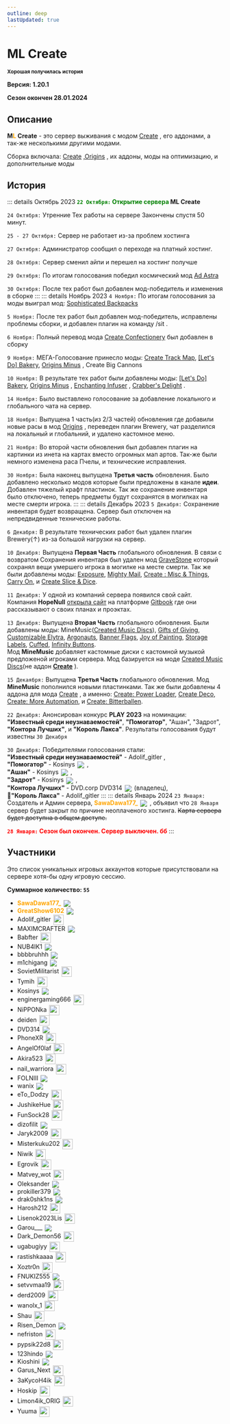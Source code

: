 ```yaml
---
outline: deep
lastUpdated: true
---
```

# <iconify-icon icon="solar:archive-bold-duotone" style="color: #868dcc" ></iconify-icon> ML Create
**<sup> Хорошая получилась история </sup>**

**Версия: 1.20.1**

**Сезон окончен 28.01.2024**

## Описание
**M<span style="color: orange;">L</span> Create** - это сервер выживания с модом [Create](https://www.curseforge.com/minecraft/mc-mods/create) , его аддонами, а так-же несколькими другими модами. 

Сборка включала: [Create](https://www.curseforge.com/minecraft/mc-mods/create)  ,[Origins](https://www.curseforge.com/minecraft/mc-mods/origins-forge) , их аддоны, моды на оптимизацию, и дополнительные моды

## История
::: details Октябрь 2023
**<span style="color: green;">`22 Октября:` Открытие сервера</span> ML Create**

`24 Октября:` Утренние Тех работы на сервере
Закончены спустя 50 минут.

`25 - 27 Октября:` Сервер не работает из-за проблем хостинга

`27 Октября:` Администратор сообщил о переходе на платный хостинг.

`28 Октября:` Сервер сменил айпи и перешел на хостинг получше

`29 Октября:` По итогам голосования победил космический мод [Ad Astra](https://modrinth.com/mod/ad-astra)

`30 Октября:` После тех работ был добавлен мод-победитель и изменения в сборке
:::
::: details Ноябрь 2023
`4 Ноября:` По итогам голосования за моды выиграл мод:
[Sophisticated Backpacks](https://www.curseforge.com/minecraft/mc-mods/sophisticated-backpacks)

`5 Ноября:` После тех работ был добавлен мод-победитель, исправлены проблемы сборки, и добавлен плагин на команду /sit .

`6 Ноября:` Полный перевод мода [Create Confectionery](https://www.curseforge.com/minecraft/mc-mods/create-confectionery)  был добавлен в сборку

`9 Ноября:` МЕГА-Голосование принесло моды: [Create Track Map](https://modrinth.com/mod/create-track-map), [\[Let's Do\] Bakery](https://www.curseforge.com/minecraft/mc-mods/lets-do-bakery), [Origins Minus](https://modrinth.com/datapack/origins-minus) , Create Big Cannons 

`10 Ноября:` В результате тех работ были добавлены моды: [\[Let's Do\] Bakery](https://www.curseforge.com/minecraft/mc-mods/lets-do-bakery), [Origins Minus](https://modrinth.com/datapack/origins-minus) , [Enchanting Infuser](https://modrinth.com/mod/enchanting-infuser/gallery) , [Crabber's Delight](https://www.curseforge.com/minecraft/mc-mods/crabbers-delight) .

`14 Ноября:` Было выставлено голосование за добавление локального и глобального чата на сервер.

`18 Ноября:` Выпущена 1 часть(из 2/3 частей) обновления где добавили новые расы в мод [Origins](https://www.curseforge.com/minecraft/mc-mods/origins-forge) , переведен плагин Brewery, чат разделился на локальный и глобальний, и удалено кастомное меню.

`21 Ноября:` Во второй части обновления был добавлен плагин на картинки из инета на картах вместо огромных мап артов. Так-же были немного изменена раса Пчелы, и технические исправления.

`30 Ноября:` Была наконец выпущена **Третья часть** обновления. Было добавлено несколько модов которые были предложены в канале **идеи**. Добавлен тяжелый крафт пластинок. Так же сохранение инвентаря было отключено, теперь предметы будут сохранятся в могилках на месте смерти игрока.
:::
::: details Декабрь 2023
`5 Декабря:` Сохранение инвентаря будет возвращена. 
Сервер был отключен на непредвиденные технические работы.

`6 Декабря:` В результате технических работ был удален плагин Brewery(↑) из-за большой нагрузки на сервер.

`10 Декабря:` Выпущена **Первая Часть** глобального обновления. 
В связи с возвратом Сохранения инвентаря был удален мод [GraveStone](https://minecraft-inside.ru/mods/25055-gravestone.html) который сохранял вещи умершего игрока в могилке на месте смерти. Так же были добавлены моды: [Exposure](https://modrinth.com/mod/exposure), [Mighty Mail](https://www.curseforge.com/minecraft/mc-mods/mighty-mail/screenshots), [Create : Misc & Things](https://www.curseforge.com/minecraft/mc-mods/create-misc-and-things), [Carry On](https://www.curseforge.com/minecraft/mc-mods/carry-on), и [Create Slice & Dice](https://modrinth.com/mod/slice-and-dice).

`11 Декабря:` У одной из компаний сервера появился свой сайт. Компания **HopeNull** [открыла сайт](https://hopenull.gitbook.io/hopenull/) на платформе [Gitbook](https://www.gitbook.com/) где они рассказывают о своих планах и проэктах. 

`13 Декабря:` Выпущена **Вторая Часть** глобального обновления.
Были добавлены моды: MineMusic([Created Music Discs](https://www.curseforge.com/minecraft/mc-mods/created-music-discs-forge)), [Gifts of Giving](https://modrinth.com/mod/gifts-of-giving), [Customizable Elytra](https://modrinth.com/mod/customizable-elytra), [Argonauts](https://modrinth.com/mod/argonauts), [Banner Flags](https://modrinth.com/datapack/banner-flags), [Joy of Painting](https://modrinth.com/mod/joy-of-painting), [Storage Labels](https://modrinth.com/mod/labels), [Cuffed](https://modrinth.com/mod/cuffed), [Infinity Buttons](https://modrinth.com/mod/infinitybuttons). <br />
Мод **MineMusic** добавляет кастомные диски с кастомной музыкой предложеной игроками сервера. Мод базируется на моде [Created Music Discs](https://www.curseforge.com/minecraft/mc-mods/created-music-discs-forge)(не аддон [**Create**](https://www.curseforge.com/minecraft/mc-mods/create) ).

`15 Декаября:` Выпущена **Третья Часть** глобального обновления.
Мод **MineMusic** пополнился новыми пластинками. Так же были добавлены 4 аддона для мода [Create](https://www.curseforge.com/minecraft/mc-mods/create) , а именно: [Create: Power Loader](https://modrinth.com/mod/create-power-loader), [Create Deco](https://modrinth.com/mod/create-deco), [Create: More Automation](https://modrinth.com/mod/create-more-automation), и [Create: Bitterballen](https://modrinth.com/mod/create-bitterballen).

`22 Декабря:` Анонсирован конкурс **PLAY 2023** на номинации: **"Известный среди неузнаваемостей"**, **"Помогатор"**, "Ашан", "Задрот", **"Контора Лучших"**, и **"Король Лакса"**. Результаты голосования будут известны `30 Декабря`

`30 Декабря:` Победителями голосования стали: <br/>
**"Известный среди неузнаваемостей"** - Adolif_gitler ,<br/>
**"Помогатор"** - Kosinys <img src="https://api.mineatar.io/face/58650faf-08ae-438a-a1ce-ec99ba38c4e6?scale=3" style="display: inline; margin: 0 2px; vertical-align: middle;" /> ,<br/>
**"Ашан"** - Kosinys <img src="https://api.mineatar.io/face/58650faf-08ae-438a-a1ce-ec99ba38c4e6?scale=3" style="display: inline; margin: 0 2px; vertical-align: middle;" /> ,<br/>
**"Задрот"** - Kosinys <img src="https://api.mineatar.io/face/58650faf-08ae-438a-a1ce-ec99ba38c4e6?scale=3" style="display: inline; margin: 0 2px; vertical-align: middle;" /> ,<br/>
**"Контора Лучших"** - DVD.corp DVD314 <img src="https://api.mineatar.io/face/9806b0b5-baa2-48c6-b70e-64af239a78eb?scale=3" style="display: inline; margin: 0 2px; vertical-align: middle;" /> (владелец),<br/>
**👑"Король Лакса"** - Adolif_gitler 
:::
::: details Январь 2024
`23 Января:` Создатель и Админ сервера, **<span style="color: orange;">SawaDawa177_</span>** <img src="https://api.mineatar.io/face/0c81442c240b4087851ff50f3d8fd589?scale=3" style="display: inline; margin: 0 2px; vertical-align: middle;" /> , объявил что `28 Января` сервер будет закрыт по причине неоплаченого хостинга.
~~Карта сервера будет доступна в общем доступе.~~

**<span style="color: red;">`28 Января:` Сезон был окончен. Сервер выключен. бб</span>**
:::

## Участники
Это список уникальных игровых аккаунтов которые присутствовали на сервере хотя-бы одну игровую сессию.

**Суммарное количество: `55`**

<!-- <sup><span style="color: darkgray;">ебать тут дохуя их я ебал это переписывать</span></sup> -->

- **<span style="color: orange;">SawaDawa177_</span>** <img src="https://api.mineatar.io/face/0c81442c240b4087851ff50f3d8fd589?scale=3" style="display: inline; margin: 0 2px; vertical-align: middle;" />
- **<span style="color: orange;">GreatShow6102</span>** <img src="https://api.mineatar.io/face/ceb1b631-d2ff-4166-8458-e4c8498e1248?scale=3" style="display: inline; margin: 0 2px; vertical-align: middle;" />
- Adolif_gitler <img src="/minecraft/playerHeads/steveHead.png" style="display: inline; margin: 0 2px; vertical-align: middle;" width="24" height="24"/>
- MAXIMCRAFTER <img src="https://api.mineatar.io/face/90f3180d-6757-4df4-813f-8b5a0b3ef8f8?scale=3" style="display: inline; margin: 0 2px; vertical-align: middle;" />
- Babfter <img src="/minecraft/playerHeads/steveHead.png" style="display: inline; margin: 0 2px; vertical-align: middle;" width="24" height="24"/>
- NUB4IK1 <img src="https://api.mineatar.io/face/d2b496f0-c2b0-4849-8dee-a6bda731a7eb?scale=3" style="display: inline; margin: 0 2px; vertical-align: middle;" />
- bbbbruhhh <img src="https://api.mineatar.io/face/45e529c8-4a8e-44eb-b02c-5b99e41a9d1c?scale=3" style="display: inline; margin: 0 2px; vertical-align: middle;" />
- m1chigang <img src="https://api.mineatar.io/face/566bac65-6941-4454-9d50-7a4339fc433a?scale=3" style="display: inline; margin: 0 2px; vertical-align: middle;" />
- SovietMilitarist <img src="/minecraft/playerHeads/steveHead.png" style="display: inline; margin: 0 2px; vertical-align: middle;" width="24" height="24"/>
- Tymih <img src="/minecraft/playerHeads/steveHead.png" style="display: inline; margin: 0 2px; vertical-align: middle;" width="24" height="24"/>
- Kosinys <img src="https://api.mineatar.io/face/58650faf-08ae-438a-a1ce-ec99ba38c4e6?scale=3" style="display: inline; margin: 0 2px; vertical-align: middle;" />
- enginergaming666 <img src="/minecraft/playerHeads/steveHead.png" style="display: inline; margin: 0 2px; vertical-align: middle;" width="24" height="24"/>
- NiPPONka <img src="/minecraft/playerHeads/steveHead.png" style="display: inline; margin: 0 2px; vertical-align: middle;" width="24" height="24"/>
- deiden <img src="/minecraft/playerHeads/steveHead.png" style="display: inline; margin: 0 2px; vertical-align: middle;" width="24" height="24"/>
- DVD314 <img src="https://api.mineatar.io/face/9806b0b5-baa2-48c6-b70e-64af239a78eb?scale=3" style="display: inline; margin: 0 2px; vertical-align: middle;" /> 
- PhoneXR <img src="/minecraft/playerHeads/steveHead.png" style="display: inline; margin: 0 2px; vertical-align: middle;" width="24" height="24"/>
- AngelOf0laf <img src="/minecraft/playerHeads/steveHead.png" style="display: inline; margin: 0 2px; vertical-align: middle;" width="24" height="24"/>
- Akira523 <img src="/minecraft/playerHeads/steveHead.png" style="display: inline; margin: 0 2px; vertical-align: middle;" width="24" height="24"/>
- nail_warriora <img src="/minecraft/playerHeads/steveHead.png" style="display: inline; margin: 0 2px; vertical-align: middle;" width="24" height="24"/>
- FOLNIII <img src="https://api.mineatar.io/face/84b29a9b-4575-4811-86b6-99ea9d6d081c?scale=3" style="display: inline; margin: 0 2px; vertical-align: middle;" /> 
- wanix <img src="https://api.mineatar.io/face/d0d4e3ba-46ea-4035-9381-acb55a43485f?scale=3" style="display: inline; margin: 0 2px; vertical-align: middle;" /> 
- eTo_Dodzy <img src="/minecraft/playerHeads/steveHead.png" style="display: inline; margin: 0 2px; vertical-align: middle;" width="24" height="24"/>
- JushikeHue <img src="/minecraft/playerHeads/steveHead.png" style="display: inline; margin: 0 2px; vertical-align: middle;" width="24" height="24"/>
- FunSock28 <img src="/minecraft/playerHeads/steveHead.png" style="display: inline; margin: 0 2px; vertical-align: middle;" width="24" height="24"/>
- dizofilit <img src="https://api.mineatar.io/face/3780ada0-b6e8-4f50-8c50-ee2b970082a5?scale=3" style="display: inline; margin: 0 2px; vertical-align: middle;" /> 
- Jaryk2009 <img src="/minecraft/playerHeads/steveHead.png" style="display: inline; margin: 0 2px; vertical-align: middle;" width="24" height="24"/>
- Misterkuku202 <img src="/minecraft/playerHeads/steveHead.png" style="display: inline; margin: 0 2px; vertical-align: middle;" width="24" height="24"/>
- Niwik <img src="/minecraft/playerHeads/steveHead.png" style="display: inline; margin: 0 2px; vertical-align: middle;" width="24" height="24"/>
- Egrovik <img src="/minecraft/playerHeads/steveHead.png" style="display: inline; margin: 0 2px; vertical-align: middle;" width="24" height="24"/>
- Matvey_wot <img src="/minecraft/playerHeads/steveHead.png" style="display: inline; margin: 0 2px; vertical-align: middle;" width="24" height="24"/>
- Oleksander <img src="https://api.mineatar.io/face/71aab19b-3be1-4fbd-9067-2ea97cc2d136?scale=3" style="display: inline; margin: 0 2px; vertical-align: middle;" /> 
- prokiller379 <img src="https://api.mineatar.io/face/4dc0c3d9-efaa-4662-9844-7fe2018d0610?scale=3" style="display: inline; margin: 0 2px; vertical-align: middle;" /> 
- drak0shk1ns <img src="https://api.mineatar.io/face/a7e98d23-29c5-4ca8-8214-06a15bc04946?scale=3" style="display: inline; margin: 0 2px; vertical-align: middle;" />
- Harosh212 <img src="/minecraft/playerHeads/steveHead.png" style="display: inline; margin: 0 2px; vertical-align: middle;" width="24" height="24"/>
- Lisenok2023Lis <img src="/minecraft/playerHeads/steveHead.png" style="display: inline; margin: 0 2px; vertical-align: middle;" width="24" height="24"/>
- Garou___ <img src="https://api.mineatar.io/face/4e8643a4-b8bf-4134-be26-6c4bd2d6b3eb?scale=3" style="display: inline; margin: 0 2px; vertical-align: middle;" />
- Dark_Demon56 <img src="/minecraft/playerHeads/steveHead.png" style="display: inline; margin: 0 2px; vertical-align: middle;" width="24" height="24"/>
- ugabugiyy <img src="/minecraft/playerHeads/steveHead.png" style="display: inline; margin: 0 2px; vertical-align: middle;" width="24" height="24"/>
- rastishkaaaa <img src="/minecraft/playerHeads/steveHead.png" style="display: inline; margin: 0 2px; vertical-align: middle;" width="24" height="24"/>
- Xoztr0n <img src="/minecraft/playerHeads/steveHead.png" style="display: inline; margin: 0 2px; vertical-align: middle;" width="24" height="24"/>
- FNUKIZ555 <img src="https://api.mineatar.io/face/f464ec12-a775-4020-9471-9bdf04a1cf6b?scale=3" style="display: inline; margin: 0 2px; vertical-align: middle;" />
- setvvmaa19 <img src="/minecraft/playerHeads/steveHead.png" style="display: inline; margin: 0 2px; vertical-align: middle;" width="24" height="24"/>
- derd2009 <img src="/minecraft/playerHeads/steveHead.png" style="display: inline; margin: 0 2px; vertical-align: middle;" width="24" height="24"/>
- wanolx_1 <img src="/minecraft/playerHeads/steveHead.png" style="display: inline; margin: 0 2px; vertical-align: middle;" width="24" height="24"/>
- Shau <img src="/minecraft/playerHeads/steveHead.png" style="display: inline; margin: 0 2px; vertical-align: middle;" width="24" height="24"/>
- Risen_Demon <img src="https://api.mineatar.io/face/ad207162-ec04-472f-bd77-aa5d56921dc8?scale=3" style="display: inline; margin: 0 2px; vertical-align: middle;" />
- nefriston <img src="/minecraft/playerHeads/steveHead.png" style="display: inline; margin: 0 2px; vertical-align: middle;" width="24" height="24"/>
- pypsik22d8 <img src="/minecraft/playerHeads/steveHead.png" style="display: inline; margin: 0 2px; vertical-align: middle;" width="24" height="24"/>
- 123hindo <img src="https://api.mineatar.io/face/7f8d0a72-cb4f-40a9-830c-827c29f45865?scale=3" style="display: inline; margin: 0 2px; vertical-align: middle;" />
- Kioshini <img src="https://api.mineatar.io/face/f597e78f-a0ed-4953-8d1e-2936317d1309?scale=3" style="display: inline; margin: 0 2px; vertical-align: middle;" />
- Garus_Next <img src="/minecraft/playerHeads/steveHead.png" style="display: inline; margin: 0 2px; vertical-align: middle;" width="24" height="24"/>
- 3aKycoH4ik <img src="/minecraft/playerHeads/steveHead.png" style="display: inline; margin: 0 2px; vertical-align: middle;" width="24" height="24"/>
- Hoskip <img src="/minecraft/playerHeads/steveHead.png" style="display: inline; margin: 0 2px; vertical-align: middle;" width="24" height="24"/>
- Limon4ik_ORIG <img src="/minecraft/playerHeads/steveHead.png" style="display: inline; margin: 0 2px; vertical-align: middle;" width="24" height="24"/>
- Yuuma <img src="/minecraft/playerHeads/steveHead.png" style="display: inline; margin: 0 2px; vertical-align: middle;" width="24" height="24"/>